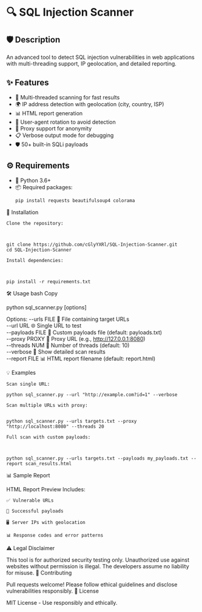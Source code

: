 # 🔍 SQL Injection Scanner 

## 🛡️ Description  
An advanced tool to detect SQL injection vulnerabilities in web applications with multi-threading support, IP geolocation, and detailed reporting.

## ✨ Features  
- 🚀 Multi-threaded scanning for fast results  
- 🌍 IP address detection with geolocation (city, country, ISP)  
- 📊 HTML report generation  
- 🔄 User-agent rotation to avoid detection  
- 🔌 Proxy support for anonymity  
- 📋 Verbose output mode for debugging  
- 🛡️ 50+ built-in SQLi payloads  

## ⚙️ Requirements  
- 🐍 Python 3.6+  
- 📦 Required packages:  
  ```bash
  pip install requests beautifulsoup4 colorama

🚀 Installation

    Clone the repository:
    
    

    git clone https://github.com/cGlyYXRl/SQL-Injection-Scanner.git
    cd SQL-Injection-Scanner

    Install dependencies:
    
    

    pip install -r requirements.txt

🛠️ Usage
bash
Copy

python sql_scanner.py [options]

Options:
  --urls FILE       📄 File containing target URLs  
  --url URL         🌐 Single URL to test  
  --payloads FILE   💉 Custom payloads file (default: payloads.txt)  
  --proxy PROXY     🔌 Proxy URL (e.g., http://127.0.0.1:8080)  
  --threads NUM     🧵 Number of threads (default: 10)  
  --verbose         📢 Show detailed scan results  
  --report FILE     📊 HTML report filename (default: report.html)  

💡 Examples

    Scan single URL:

    python sql_scanner.py --url "http://example.com?id=1" --verbose

    Scan multiple URLs with proxy:


    python sql_scanner.py --urls targets.txt --proxy "http://localhost:8080" --threads 20

    Full scan with custom payloads:
  
    

    python sql_scanner.py --urls targets.txt --payloads my_payloads.txt --report scan_results.html

📊 Sample Report

HTML Report Preview
Includes:

    ✅ Vulnerable URLs

    💉 Successful payloads

    🖥️ Server IPs with geolocation

    📊 Response codes and error patterns

⚠️ Legal Disclaimer

This tool is for authorized security testing only. Unauthorized use against websites without permission is illegal. The developers assume no liability for misuse.
🤝 Contributing

Pull requests welcome! Please follow ethical guidelines and disclose vulnerabilities responsibly.
📜 License

MIT License - Use responsibly and ethically.
